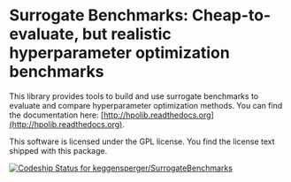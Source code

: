 Surrogate Benchmarks: Cheap-to-evaluate, but realistic hyperparameter optimization benchmarks
===============================================================

This library provides tools to build and use surrogate benchmarks to evaluate
and compare hyperparameter optimization methods.
You can find the documentation here: [http://hpolib.readthedocs.org](http://hpolib.readthedocs.org).


This software is licensed under the GPL license. You find the license text
shipped with this package.

[ ![Codeship Status for keggensperger/SurrogateBenchmarks](https://codeship.com/projects/cbed3130-5ebd-0132-66f0-26da4da4e979/status)](https://codeship.com/projects/51418)
